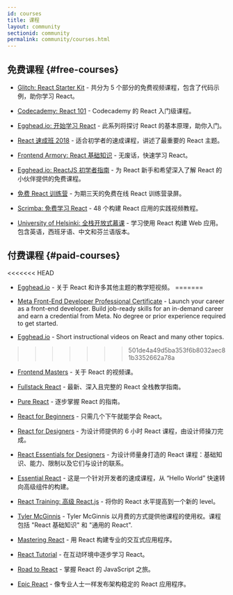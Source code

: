 ```yaml
---
id: courses
title: 课程
layout: community
sectionid: community
permalink: community/courses.html
---
```


## 免费课程 {#free-courses}

- [Glitch: React Starter Kit](https://glitch.com/glimmer/post/react-starter-kit) - 共分为 5 个部分的免费视频课程，包含了代码示例，助你学习 React。

- [Codecademy: React 101](https://www.codecademy.com/learn/react-101) - Codecademy 的 React 入门级课程。

- [Egghead.io: 开始学习 React](https://egghead.io/courses/start-learning-react) - 此系列将探讨 React 的基本原理，助你入门。

- [React 速成班 2018](https://www.youtube.com/watch?v=Ke90Tje7VS0) - 适合初学者的速成课程，讲述了最重要的 React 主题。

- [Frontend Armory: React 基础知识](https://frontarm.com/courses/react-fundamentals/) - 无废话，快速学习 React。

- [Egghead.io: ReactJS 初学者指南](https://egghead.io/courses/the-beginner-s-guide-to-react) - 为 React 新手和希望深入了解 React 的小伙伴提供的免费课程。

- [免费 React 训练营](https://tylermcginnis.com/free-react-bootcamp/) - 为期三天的免费在线 React 训练营录屏。

- [Scrimba: 免费学习 React](https://scrimba.com/g/glearnreact) - 48 个构建 React 应用的实践视频教程。

- [University of Helsinki: 全栈开放式慕课](https://fullstackopen.com/en/) - 学习使用 React 构建 Web 应用。包含英语，西班牙语、中文和芬兰语版本。


## 付费课程 {#paid-courses}

<<<<<<< HEAD
- [Egghead.io](https://egghead.io/browse/frameworks/react) - 关于 React 和许多其他主题的教学短视频。
=======
- [Meta Front-End Developer Professional Certificate](https://www.coursera.org/professional-certificates/meta-front-end-developer) - Launch your career as a front-end developer. Build job-ready skills for an in-demand career and earn a credential from Meta. No degree or prior experience required to get started.

- [Egghead.io](https://egghead.io/browse/frameworks/react) - Short instructional videos on React and many other topics.
>>>>>>> 501de4a49d5ba353f6b8032aec81b3352662a78a

- [Frontend Masters](https://frontendmasters.com/learn/react/) - 关于 React 的视频课。

- [Fullstack React](https://www.fullstackreact.com/) - 最新、深入且完整的 React 全栈教学指南。

- [Pure React](https://daveceddia.com/pure-react/) - 逐步掌握 React 的指南。

- [React for Beginners](https://reactforbeginners.com/) - 只需几个下午就能学会 React。

- [React for Designers](https://designcode.io/react) - 为设计师提供的 6 小时 React 课程，由设计师操刀完成。

- [React Essentials for Designers](https://learnreact.design) - 为设计师量身打造的 React 课程：基础知识、能力、限制以及它们与设计的联系。

- [Essential React](https://learnreact.com/lessons/2018-essential-react-1-overview) - 这是一个针对开发者的速成课程，从 “Hello World” 快速转向高级组件的构建。

- [React Training: 高级 React.js](https://courses.reacttraining.com/p/advanced-react) - 将你的 React 水平提高到一个新的 level。

- [Tyler McGinnis](https://ui.dev/) - Tyler McGinnis 以月费的方式提供他课程的使用权。课程包括 "React 基础知识" 和 "通用的 React".

- [Mastering React](https://codewithmosh.com/p/mastering-react/) - 用 React 构建专业的交互式应用程序。

- [React Tutorial](https://react-tutorial.app) - 在互动环境中逐步学习 React。

- [Road to React](https://www.roadtoreact.com/) - 掌握 React 的 JavaScript 之旅。

- [Epic React](https://epicreact.dev/) - 像专业人士一样发布架构稳定的 React 应用程序。
